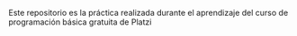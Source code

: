 Este repositorio es la práctica realizada durante el aprendizaje del curso de programación básica gratuita de Platzi
